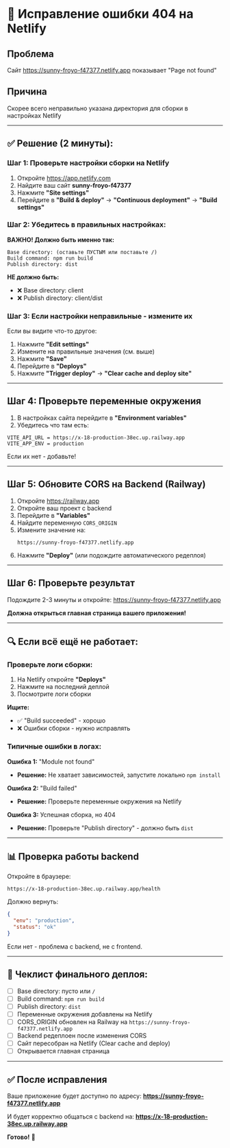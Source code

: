 # 🔧 Исправление ошибки 404 на Netlify

## Проблема
Сайт https://sunny-froyo-f47377.netlify.app показывает "Page not found"

## Причина
Скорее всего неправильно указана директория для сборки в настройках Netlify

---

## ✅ Решение (2 минуты):

### Шаг 1: Проверьте настройки сборки на Netlify

1. Откройте https://app.netlify.com
2. Найдите ваш сайт **sunny-froyo-f47377**
3. Нажмите **"Site settings"**
4. Перейдите в **"Build & deploy"** → **"Continuous deployment"** → **"Build settings"**

### Шаг 2: Убедитесь в правильных настройках:

**ВАЖНО! Должно быть именно так:**

```
Base directory: (оставьте ПУСТЫМ или поставьте /)
Build command: npm run build
Publish directory: dist
```

**НЕ должно быть:**
- ❌ Base directory: client
- ❌ Publish directory: client/dist

### Шаг 3: Если настройки неправильные - измените их

Если вы видите что-то другое:
1. Нажмите **"Edit settings"**
2. Измените на правильные значения (см. выше)
3. Нажмите **"Save"**
4. Перейдите в **"Deploys"**
5. Нажмите **"Trigger deploy"** → **"Clear cache and deploy site"**

---

## Шаг 4: Проверьте переменные окружения

1. В настройках сайта перейдите в **"Environment variables"**
2. Убедитесь что там есть:

```
VITE_API_URL = https://x-18-production-38ec.up.railway.app
VITE_APP_ENV = production
```

Если их нет - добавьте!

---

## Шаг 5: Обновите CORS на Backend (Railway)

1. Откройте https://railway.app
2. Откройте ваш проект с backend
3. Перейдите в **"Variables"**
4. Найдите переменную `CORS_ORIGIN`
5. Измените значение на:
   ```
   https://sunny-froyo-f47377.netlify.app
   ```
6. Нажмите **"Deploy"** (или подождите автоматического редеплоя)

---

## Шаг 6: Проверьте результат

Подождите 2-3 минуты и откройте:
https://sunny-froyo-f47377.netlify.app

**Должна открыться главная страница вашего приложения!**

---

## 🔍 Если всё ещё не работает:

### Проверьте логи сборки:

1. На Netlify откройте **"Deploys"**
2. Нажмите на последний деплой
3. Посмотрите логи сборки

**Ищите:**
- ✅ "Build succeeded" - хорошо
- ❌ Ошибки сборки - нужно исправлять

### Типичные ошибки в логах:

**Ошибка 1:** "Module not found"
- **Решение:** Не хватает зависимостей, запустите локально `npm install`

**Ошибка 2:** "Build failed"
- **Решение:** Проверьте переменные окружения на Netlify

**Ошибка 3:** Успешная сборка, но 404
- **Решение:** Проверьте "Publish directory" - должно быть `dist`

---

## 📊 Проверка работы backend

Откройте в браузере:
```
https://x-18-production-38ec.up.railway.app/health
```

Должно вернуть:
```json
{
  "env": "production",
  "status": "ok"
}
```

Если нет - проблема с backend, не с frontend.

---

## 🎯 Чеклист финального деплоя:

- [ ] Base directory: пусто или `/`
- [ ] Build command: `npm run build`
- [ ] Publish directory: `dist`
- [ ] Переменные окружения добавлены на Netlify
- [ ] CORS_ORIGIN обновлен на Railway на `https://sunny-froyo-f47377.netlify.app`
- [ ] Backend редеплоен после изменения CORS
- [ ] Сайт пересобран на Netlify (Clear cache and deploy)
- [ ] Открывается главная страница

---

## ✅ После исправления

Ваше приложение будет доступно по адресу:
**https://sunny-froyo-f47377.netlify.app**

И будет корректно общаться с backend на:
**https://x-18-production-38ec.up.railway.app**

**Готово!** 🎉
